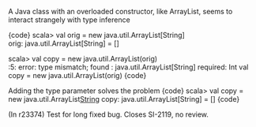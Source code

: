A Java class with an overloaded constructor, like ArrayList, seems to interact strangely with type inference

{code}
scala> val orig = new java.util.ArrayList[String]                   
orig: java.util.ArrayList[String] = []

scala> val copy = new java.util.ArrayList(orig)                     
<console>:5: error: type mismatch;
 found   : java.util.ArrayList[String]
 required: Int
       val copy = new java.util.ArrayList(orig)
{code}

Adding the type parameter solves the problem
{code}
scala> val copy = new java.util.ArrayList[String](orig)
copy: java.util.ArrayList[String] = []
{code}

(In r23374) Test for long fixed bug.  Closes SI-2119, no review.
